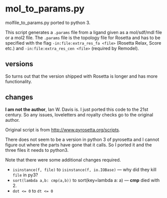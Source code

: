 # mol_to_params.py
molfile_to_params.py ported to python 3.

This script generates a `.params` file from a ligand given as a mol/sdf/mdl file or a mol2 file. The `.params` file is the topology file for Rosetta and has to be specified with the flag `-in:file:extra_res_fa <file>` (Rosetta Relax, Score etc.)  and `-in:file:extra_res_cen <file>` (required by Remodel).

## versions

So turns out that the version shipped with Rosetta is longer and has more functionality.

## changes
**I am not the author**, Ian W. Davis is. I just ported this code to the 21st century.
So any issues, loveletters and royalty checks go to the original author.

Original script is from http://www.pyrosetta.org/scripts.

There does not seem to be a version in python 3 of pyrosetta and I cannot figure out where the parts have gone that it calls. So I ported it and the three files it needs to python3.

Note that there were some additional changes required.

* `isinstance(f, file)` to `isinstance(f, io.IOBase)` &mdash; why did they kill `file` in py3?
* `sort(lambda a,b: cmp(a,b))` to sort(key=lambda a: a) &mdash; __cmp__ died with 2.
* `dot <= 0` to `dt <= 0`

